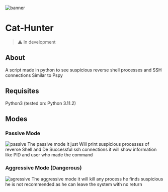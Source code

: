 ![banner](https://cdn.discordapp.com/attachments/1041614683959988235/1096448793848852491/Screenshot_2023-04-14_11-55-09.png)
<h1>Cat-Hunter</h1> 

> :warning: In development

## About
A script made in python to see suspicious reverse shell processes and SSH connections Similar to Pspy

## Requisites
Python3 (tested on: Python 3.11.2)

## Modes
### Passive Mode
![passive](https://cdn.discordapp.com/attachments/1041614683959988235/1096456541835644981/Screenshot_2023-04-14_12-26-44.png)
The passive mode it just Will print suspicious processes of reverse Shell and De Successful ssh connections
it will show information like PID and user who made the command

### Aggressive Mode (Dangerous)
![agressive](https://cdn.discordapp.com/attachments/1041614683959988235/1096456999908159538/Screenshot_2023-04-14_12-28-33.png)
The aggressive mode it will kill any process he finds suspicious he is not recommended as he can leave the system with no return
